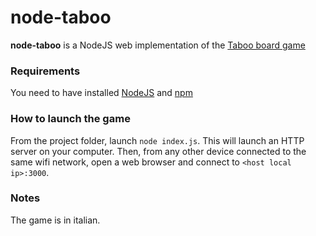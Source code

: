 # node-taboo
**node-taboo** is a NodeJS web implementation of the [Taboo board game](https://en.wikipedia.org/wiki/Taboo_(game))

### Requirements
You need to have installed [NodeJS](https://nodejs.org/) and [npm](https://www.npmjs.com)

### How to launch the game
From the project folder, launch `node index.js`. This will launch an HTTP server on your computer.
Then, from any other device connected to the same wifi network, open a web browser and connect
to `<host local ip>:3000`.

### Notes
The game is in italian.

